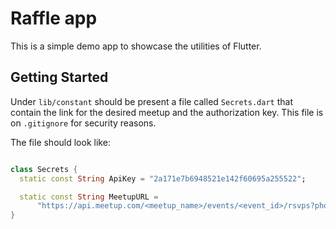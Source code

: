 # Raffle app

This is a simple demo app to showcase the utilities of Flutter.

## Getting Started

Under `lib/constant` should be present a file called `Secrets.dart` that contain the link for the desired meetup and the authorization key. This file is on `.gitignore` for security reasons. 

The file should look like:

```dart

class Secrets {
  static const String ApiKey = "2a171e7b6948521e142f60695a255522";

  static const String MeetupURL =
      "https://api.meetup.com/<meetup_name>/events/<event_id>/rsvps?photo-host=public&sig_id=195653046&sig=<secret_id>";
}


```
